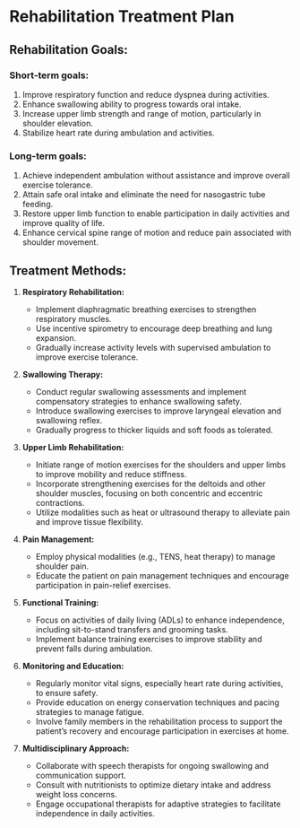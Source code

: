 # Rehabilitation Treatment Plan

## Rehabilitation Goals:
### Short-term goals:
1. Improve respiratory function and reduce dyspnea during activities.
2. Enhance swallowing ability to progress towards oral intake.
3. Increase upper limb strength and range of motion, particularly in shoulder elevation.
4. Stabilize heart rate during ambulation and activities.

### Long-term goals:
1. Achieve independent ambulation without assistance and improve overall exercise tolerance.
2. Attain safe oral intake and eliminate the need for nasogastric tube feeding.
3. Restore upper limb function to enable participation in daily activities and improve quality of life.
4. Enhance cervical spine range of motion and reduce pain associated with shoulder movement.

## Treatment Methods:
1. **Respiratory Rehabilitation:**
   - Implement diaphragmatic breathing exercises to strengthen respiratory muscles.
   - Use incentive spirometry to encourage deep breathing and lung expansion.
   - Gradually increase activity levels with supervised ambulation to improve exercise tolerance.

2. **Swallowing Therapy:**
   - Conduct regular swallowing assessments and implement compensatory strategies to enhance swallowing safety.
   - Introduce swallowing exercises to improve laryngeal elevation and swallowing reflex.
   - Gradually progress to thicker liquids and soft foods as tolerated.

3. **Upper Limb Rehabilitation:**
   - Initiate range of motion exercises for the shoulders and upper limbs to improve mobility and reduce stiffness.
   - Incorporate strengthening exercises for the deltoids and other shoulder muscles, focusing on both concentric and eccentric contractions.
   - Utilize modalities such as heat or ultrasound therapy to alleviate pain and improve tissue flexibility.

4. **Pain Management:**
   - Employ physical modalities (e.g., TENS, heat therapy) to manage shoulder pain.
   - Educate the patient on pain management techniques and encourage participation in pain-relief exercises.

5. **Functional Training:**
   - Focus on activities of daily living (ADLs) to enhance independence, including sit-to-stand transfers and grooming tasks.
   - Implement balance training exercises to improve stability and prevent falls during ambulation.

6. **Monitoring and Education:**
   - Regularly monitor vital signs, especially heart rate during activities, to ensure safety.
   - Provide education on energy conservation techniques and pacing strategies to manage fatigue.
   - Involve family members in the rehabilitation process to support the patient’s recovery and encourage participation in exercises at home.

7. **Multidisciplinary Approach:**
   - Collaborate with speech therapists for ongoing swallowing and communication support.
   - Consult with nutritionists to optimize dietary intake and address weight loss concerns.
   - Engage occupational therapists for adaptive strategies to facilitate independence in daily activities.
